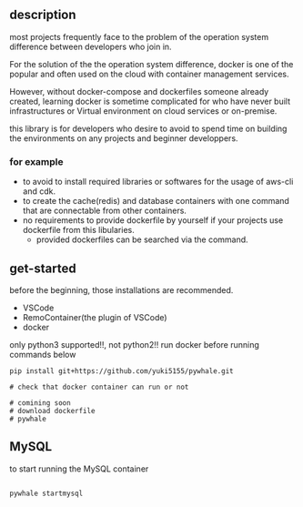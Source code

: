 ## description

most projects frequently face to the problem of the operation system difference between developers who join in.

For the solution of the the operation system difference, docker is one of the popular and often used on the cloud with container management services.

However, without docker-compose and dockerfiles someone already created, learning docker is sometime complicated for who have never built infrastructures or Virtual environment on cloud services or on-premise.

this library is for developers who desire to avoid to spend time on building the environments on any projects and beginner developpers.

### for example

- to avoid to install required libraries or softwares for the usage of aws-cli and cdk.
- to create the cache(redis) and database containers with one command that are connectable from other containers.
- no requirements to provide dockerfile by yourself if your projects use dockerfile from this libularies.
    - provided dockerfiles can be searched via the command.

## get-started

before the beginning, those installations are recommended.

- VSCode
- RemoContainer(the plugin of VSCode)
- docker

only python3 supported!!, not python2!!
run docker before running commands below


```
pip install git+https://github.com/yuki5155/pywhale.git

# check that docker container can run or not

# comining soon
# download dockerfile
# pywhale 

```

## MySQL

to start running the MySQL container

```:python

pywhale startmysql

```

